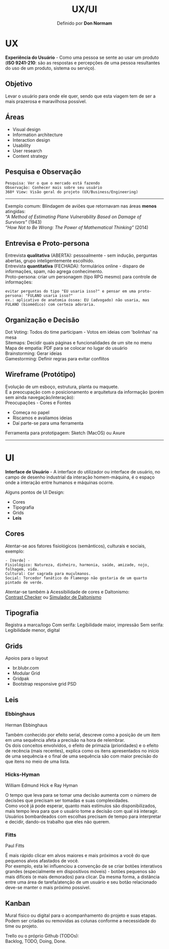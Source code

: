 <h1 align="center">UX/UI</h1>
<p align="center">Definido por <b>Don Normam</b></p>

# UX
**Experiência do Usuário** - Como uma pessoa se sente ao usar um produto (**ISO 9241-210**: são as respostas e percepções de uma pessoa resultantes do uso de um produto, sistema ou serviço).


## Objetivo
Levar o usuário para onde ele quer, sendo que esta viagem tem de ser a mais prazerosa e maravilhosa possível.

## Áreas

- Visual design  
- Information architecture  
- Interaction design  
- Usability  
- User research  
- Content strategy

## Pesquisa e Observação
    
    Pesquisa: Ver o que o mercado está fazendo  
    Observação: Conhecer mais sobre seu usuário  
    360º View: Visão geral do projeto (UX/Business/Engineering)

---
Exemplo comum: Blindagem de aviões que retornavam nas áreas **menos** atingidas:  
*“A Method of Estimating Plane Vulnerability Based on Damage of Survivors”* (1943)  
*“How Not to Be Wrong: The Power of Mathematical Thinking”* (2014)

## Entrevisa e Proto-persona
Entrevista **qualitativa** (ABERTA): pessoalmente - sem indução, perguntas abertas, grupo inteligentemente escolhido.  
Entrevista **quantitativa** (FECHADA): formulários online - disparo de informações, spam, não agrega conhecimento.  
Proto-persona: criar um personagem (tipo RPG mesmo) para controle de informações:  

    evitar perguntas do tipo "EU usaria isso?" e pensar em uma proto-persona: "FULANO usaria isso?"
    ex.: aplicativo de anatomia óssea: EU (advogado) não usaria, mas FULANO (biomédico) com certeza adoraria.

## Organização e Decisão
Dot Voting: Todos do time participam - Votos em ideias com 'bolinhas' na mesa  
Sitemaps: Decidir quais páginas e funcionalidades de um site no menu  
Mapa de empatia: PDF para se colocar no lugar do usuário  
Brainstorming: Gerar ideias  
Gamestorming: Definir regras para evitar conflitos

## Wireframe (Protótipo)
Evolução de um esboço, estrutura, planta ou maquete.  
É a preocupação com o posicionamento e arquitetura da informação (porém sem ainda navegação/interação):  
Preocupações - Cores e Fontes

- Começa no papel  
- Riscamos e avaliamos ideias  
- Daí parte-se para uma ferramenta  

Ferramenta para prototipagem: Sketch (MacOS) ou Axure

---
# UI
**Interface de Usuário** - A interface do utilizador ou interface de usuário, no campo de desenho industrial da interação homem-máquina, é o espaço onde a interação entre humanos e máquinas ocorre.

Alguns pontos de UI Design:

- Cores
- Tipografia
- Grids
- **Leis**


## Cores
Atentar-se aos fatores fisiológicos (semânticos), culturais e sociais, exemplo:  

    - [Verde] -
    Fisiológico: Natureza, dinheiro, harmonia, saúde, amizade, nojo, folhagem, vida.
    Cultural: Cor sagrada para muçulmanos.
    Social: Torcedor fanático do Flamengo não gostaria de um quarto pintado de verde.

Atentar-se também à Acessibilidade de cores e Daltonismo:  
[Contrast Checker](https://webaim.org/resources/contrastchecker/) ou [Simulador de Daltonismo](color-blindness.com/coblis-color-blindness-simulator)

## Tipografia
Registra a marca/logo
Com serifa: Legibilidade maior, impressão
Sem serifa: Legibilidade menor, digital

## Grids
Apoios para o layout

- br.blubr.com
- Modular Grid
- Gridpak
- Bootstrap responsive grid PSD

## Leis
### Ebbinghaus
Herman Ebbinghaus  

Também conhecido por efeito serial, descreve como a posição de um item em uma sequência afeta a precisão na hora de relembrar.  
Os dois conceitos envolvidos, o efeito de primazia (prioridades) e o efeito de recência (mais recentes), explica como os itens apresentados no início de uma sequência e o final de uma sequência são com maior precisão do que itens no meio de uma lista.

### Hicks-Hyman
William Edmund Hick e Ray Hyman  

O tempo que leva para se tomar uma decisão aumenta com o número de decisões que precisam ser tomadas e suas complexidades.  
Como você já pode esperar, quanto mais estímulos são disponibilizados, mais tempo leva para que o usuário tome a decisão com qual irá interagir. Usuários bombardeados com escolhas precisam de tempo para interpretar e decidir, dando-os trabalho que eles não querem.

### Fitts
Paul Fitts  

É mais rápido clicar em alvos maiores e mais próximos a você do que pequenos alvos afastados de você.  
Por exemplo, esta lei influenciou a convenção de se criar botões interativos grandes (especialmente em dispositivos móveis) - botões pequenos são mais difíceis (e mais demorados) para clicar. Da mesma forma, a distância entre uma área de tarefa/atenção de um usuário e seu botão relacionado deve-se manter o mais próximo possível.

## Kanban
Mural físico ou digital para o acompanhamento do projeto e suas etapas.  
Podem ser criadas ou removidas as colunas conforme a necessidade do time ou projeto.  

Trello ou o próprio Github (TODOs):  
Backlog, TODO, Doing, Done.
